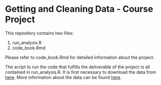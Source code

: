 # Getting and Cleaning Data - Course Project

This repository contains two files:

1. run_analysis.R
2. code_book.Rmd

Please refer to code_book.Rmd for detailed information about the project.

The script to run the code that fulfills the deliverable of the project is all contained in run_analysis.R. It is first necessary to download the data from [here](https://d396qusza40orc.cloudfront.net/getdata%2Fprojectfiles%2FUCI%20HAR%20Dataset.zip). More information about the data can be found [here](http://archive.ics.uci.edu/ml/datasets/Human+Activity+Recognition+Using+Smartphones).